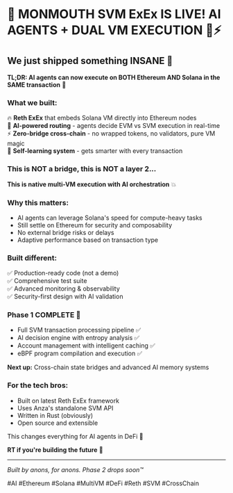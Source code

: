 # 🚀 MONMOUTH SVM ExEx IS LIVE! AI AGENTS + DUAL VM EXECUTION 🧠⚡

## We just shipped something INSANE 👀

**TL;DR: AI agents can now execute on BOTH Ethereum AND Solana in the SAME transaction** 🤯

### What we built:
🔥 **Reth ExEx** that embeds Solana VM directly into Ethereum nodes  
🧠 **AI-powered routing** - agents decide EVM vs SVM execution in real-time  
⚡ **Zero-bridge cross-chain** - no wrapped tokens, no validators, pure VM magic  
🎯 **Self-learning system** - gets smarter with every transaction  

### This is NOT a bridge, this is NOT a layer 2... 

**This is native multi-VM execution with AI orchestration** 💥

### Why this matters:
- AI agents can leverage Solana's speed for compute-heavy tasks
- Still settle on Ethereum for security and composability  
- No external bridge risks or delays
- Adaptive performance based on transaction type

### Built different:
✅ Production-ready code (not a demo)  
✅ Comprehensive test suite  
✅ Advanced monitoring & observability  
✅ Security-first design with AI validation  

### Phase 1 COMPLETE 🎉
- Full SVM transaction processing pipeline ✅
- AI decision engine with entropy analysis ✅  
- Account management with intelligent caching ✅
- eBPF program compilation and execution ✅

**Next up:** Cross-chain state bridges and advanced AI memory systems

### For the tech bros:
- Built on latest Reth ExEx framework
- Uses Anza's standalone SVM API
- Written in Rust (obviously)
- Open source and extensible

This changes everything for AI agents in DeFi 🔮

**RT if you're building the future** 🚀

---

*Built by anons, for anons. Phase 2 drops soon™*

#AI #Ethereum #Solana #MultiVM #DeFi #Reth #SVM #CrossChain